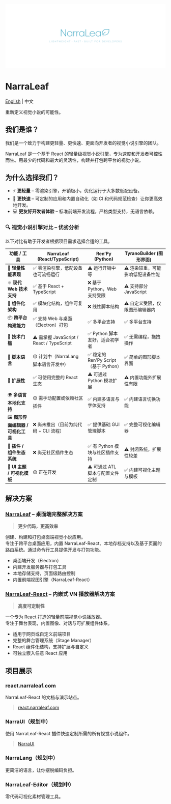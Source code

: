 ![NarraLeaf Banner](/profile/banner-md.png)

# NarraLeaf

[English](./README.md) | 中文

重新定义视觉小说的可能性。

## 我们是谁？

我们是一个致力于构建更轻量、更快速、更面向开发者的视觉小说引擎的团队。

NarraLeaf 是一个基于 React 的轻量级视觉小说引擎，专为速度和开发者可控性而生。用最少的代码和最大的灵活性，构建并打包跨平台的视觉小说。

## 为什么选择我们？

- ⚡ **更轻量** – 零渲染引擎，开销极小，优化运行于大多数低配设备。
- 🔧 **更快速** – 可定制的应用和内置自动化（如 CI 和代码规范检查）让你更高效地开发。
- 💻 **更友好开发者体验** – 标准前端开发流程，严格类型支持，无语言依赖。

### 🔍 视觉小说引擎对比 – 优劣分析

以下对比有助于开发者根据项目需求选择合适的工具。

| 功能 / 工具                              | **NarraLeaf (React/TypeScript)**                  | **Ren’Py (Python)**                                 | **TyranoBuilder (图形界面)**                          |
|------------------------------------------|--------------------------------------------------|----------------------------------------------------|--------------------------------------------------------|
| 🚀 **轻量性能表现**                       | ✅ 零渲染引擎，低配设备也可流畅运行               | ⚠️ 运行开销中等                                   | ⚠️ 渲染较重，可能影响低配设备性能                    |
| ⚛️ **现代 Web 技术支持**                 | ✅ 基于 React + TypeScript                        | ❌ 基于 Python，Web 支持受限                      | ⚠️ 支持部分 JavaScript                               |
| 🧱 **组件化架构**                         | ✅ 模块化结构，组件可复用                         | ❌ 线性脚本结构                                   | ⚠️ 自定义受限，仅限图形编辑器内                     |
| 📦 **跨平台构建能力**                     | ✅ 支持 Web 与桌面（Electron）打包               | ✅ 多平台支持                                     | ✅ 多平台支持                                       |
| 🧠 **技术门槛**                           | ⚠️ 需掌握 JavaScript / React / TypeScript        | ✅ Python 脚本友好，适合初学者                    | ✅ 无需编程，拖拽操作                               |
| 💬 **脚本语言**                           | 🟡 计划中（NarraLang 脚本语言开发中）            | ✅ 稳定的 Ren'Py Script（基于 Python）            | ✅ 简单的图形脚本界面                               |
| 🧩 **扩展性**                             | ✅ 可使用完整的 React 生态                       | ⚠️ 可通过 Python 模块扩展                        | ⚠️ 内置功能外扩展性有限                            |
| 🌍 **多语言本地化支持**                   | 🟡 需手动配置或依赖社区插件                      | ✅ 内建多语言与字体支持                          | ✅ 内建语言切换功能                                |
| 🖼️ **图形界面编辑器 / 可视化工具**        | ❌ 尚未推出（目前为纯代码 + CLI 流程）           | ✅ 提供基础 GUI 管理脚本                         | ✅ 完整可视化编辑器                                |
| 🧩 **插件 / 组件生态系统**                | ❌ 尚无社区插件生态                             | ✅ 有 Python 模块与社区插件支持                  | ⚠️ 封闭系统，扩展性较差                            |
| 🎨 **UI 主题 / 可视化模板**               | 🟡 正在开发                    | ⚠️ 可通过 ATL 脚本与配置文件定制                | ✅ 内建可视化主题与模板                            |

## 解决方案

### [NarraLeaf](https://github.com/NarraLeaf/NarraLeaf) – 桌面端完整解决方案

> **更少代码，更高效率**

创建、构建和打包桌面端视觉小说应用。  
专注于跨平台桌面应用，内置 NarraLeaf-React、本地存档支持以及基于页面的路由系统。通过命令行工具提供开发与打包功能。

- 桌面端开发（Electron）
- 内建开发服务器与打包工具
- 本地存储支持，页面级路由控制
- 内置前端视图引擎（NarraLeaf-React）

### [NarraLeaf-React](https://github.com/NarraLeaf/narraleaf-react) – 内嵌式 VN 播放器解决方案

> **高度可定制性**

一个专为 React 打造的轻量前端视觉小说播放器。  
专注于舞台表现，内置图像、对话与可扩展组件体系。

- 适用于网页或自定义前端项目
- 完整的舞台管理系统（Stage Manager）
- React 组件化结构，支持扩展与自定义
- 可独立嵌入任意 React 应用

## 项目展示

### react.narraleaf.com

NarraLeaf-React 的文档与演示站点。

> [react.narraleaf.com](https://react.narraleaf.com)

### NarraUI（规划中）

使用 NarraLeaf-React 插件快速定制所需的所有视觉小说组件。

> [NarraUI](https://github.com/NarraLeaf/NarraUI)

### NarraLang（规划中）

更简洁的语言，让你摆脱编码负担。

### NarraLeaf-Editor（规划中）

零代码可视化素材管理工具。
